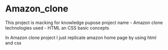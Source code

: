 # Amazon_clone
This project is macking for knowledge pupose
project name - Amazon clone
technologies used - HTML an CSS basic concepts

In Amazon clone project
I just replicate amazon home page by using html and css
